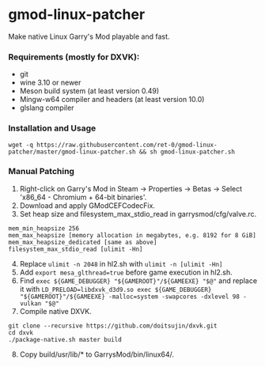 # gmod-linux-patcher
Make native Linux Garry's Mod playable and fast.
### Requirements (mostly for DXVK):
- git
- wine 3.10 or newer
- Meson build system (at least version 0.49)
- Mingw-w64 compiler and headers (at least version 10.0)
- glslang compiler

### Installation and Usage
`wget -q https://raw.githubusercontent.com/ret-0/gmod-linux-patcher/master/gmod-linux-patcher.sh && sh gmod-linux-patcher.sh`

### Manual Patching
1. Right-click on Garry's Mod in Steam -> Properties -> Betas -> Select 'x86_64 - Chromium + 64-bit binaries'.
2. Download and apply GModCEFCodecFix.
3. Set heap size and filesystem_max_stdio_read in garrysmod/cfg/valve.rc.
```
mem_min_heapsize 256
mem_max_heapsize [memory allocation in megabytes, e.g. 8192 for 8 GiB]
mem_max_heapsize_dedicated [same as above]
filesystem_max_stdio_read [ulimit -Hn]
```
4. Replace `ulimit -n 2048` in hl2.sh with `ulimit -n [ulimit -Hn]`
5. Add `export mesa_glthread=true` before game execution in hl2.sh.
6. Find `exec ${GAME_DEBUGGER} "${GAMEROOT}"/${GAMEEXE} "$@"` and replace it with `LD_PRELOAD=libdxvk_d3d9.so exec ${GAME_DEBUGGER} "${GAMEROOT}"/${GAMEEXE} -malloc=system -swapcores -dxlevel 98 -vulkan "$@"`
7. Compile native DXVK.
```
git clone --recursive https://github.com/doitsujin/dxvk.git
cd dxvk
./package-native.sh master build
```
8. Copy build/usr/lib/* to GarrysMod/bin/linux64/.
